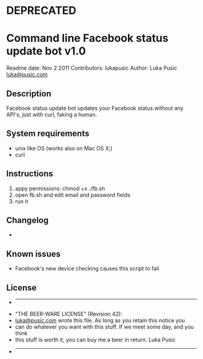 # DEPRECATED


# Command line Facebook status update bot v1.0

Readme date: Nov 2 2011
Contributors: lukapusic
Author: Luka Pusic <luka@pusic.com>

## Description
Facebook status update bot updates your Facebook status without any API's, just with curl, faking a human.


## System requirements
* unix like OS (works also on Mac OS X;)
* curl

## Instructions
1. appy permissions: chmod +x ./fb.sh
2. open fb.sh and edit email and password fields
3. run it

## Changelog
*

## Known issues
* Facebook's new device checking causes this script to fail

## License
* ----------------------------------------------------------------------------
* "THE BEER-WARE LICENSE" (Revision 42):
* <luka@pusic.com> wrote this file. As long as you retain this notice you
* can do whatever you want with this stuff. If we meet some day, and you think
* this stuff is worth it, you can buy me a beer in return. Luka Pusic
* ----------------------------------------------------------------------------
